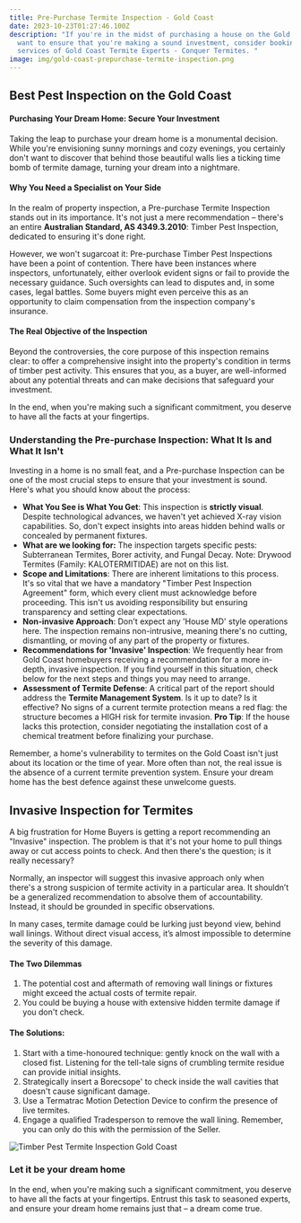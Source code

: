 ```yaml
---
title: Pre-Purchase Termite Inspection - Gold Coast
date: 2023-10-23T01:27:46.100Z
description: "If you're in the midst of purchasing a house on the Gold Coast and
  want to ensure that you're making a sound investment, consider booking the
  services of Gold Coast Termite Experts - Conquer Termites. "
image: img/gold-coast-prepurchase-termite-inspection.png
---
```

## Best Pest Inspection on the Gold Coast

#### Purchasing Your Dream Home: Secure Your Investment

Taking the leap to purchase your dream home is a monumental decision. While you're envisioning sunny mornings and cozy evenings, you certainly don't want to discover that behind those beautiful walls lies a ticking time bomb of termite damage, turning your dream into a nightmare.

#### Why You Need a Specialist on Your Side

In the realm of property inspection, a Pre-purchase Termite Inspection stands out in its importance. It's not just a mere recommendation – there's an entire **Australian Standard, AS 4349.3.2010**: Timber Pest Inspection, dedicated to ensuring it's done right.

However, we won't sugarcoat it: Pre-purchase Timber Pest Inspections have been a point of contention. There have been instances where inspectors, unfortunately, either overlook evident signs or fail to provide the necessary guidance. Such oversights can lead to disputes and, in some cases, legal battles. Some buyers might even perceive this as an opportunity to claim compensation from the inspection company's insurance.

#### The Real Objective of the Inspection

Beyond the controversies, the core purpose of this inspection remains clear: to offer a comprehensive insight into the property's condition in terms of timber pest activity. This ensures that you, as a buyer, are well-informed about any potential threats and can make decisions that safeguard your investment.

In the end, when you're making such a significant commitment, you deserve to have all the facts at your fingertips. 

### Understanding the Pre-purchase Inspection: What It Is and What It Isn't

Investing in a home is no small feat, and a Pre-purchase Inspection can be one of the most crucial steps to ensure that your investment is sound. Here's what you should know about the process:

* **What You See is What You Get**: This inspection is **strictly visual**. Despite technological advances, we haven't yet achieved X-ray vision capabilities. So, don't expect insights into areas hidden behind walls or concealed by permanent fixtures.
* **What are we looking for:** The inspection targets specific pests: Subterranean Termites, Borer activity, and Fungal Decay. Note: Drywood Termites (Family: KALOTERMITIDAE) are not on this list. 
* **Scope and Limitations**: There are inherent limitations to this process. It's so vital that we have a mandatory "Timber Pest Inspection Agreement" form, which every client must acknowledge before proceeding. This isn't us avoiding responsibility but ensuring transparency and setting clear expectations.
* **Non-invasive Approach**: Don't expect any 'House MD' style operations here. The inspection remains non-intrusive, meaning there's no cutting, dismantling, or moving of any part of the property or fixtures.
* **Recommendations for 'Invasive' Inspection**: We frequently hear from Gold Coast homebuyers receiving a recommendation for a more in-depth, invasive inspection. If you find yourself in this situation, check below for the next steps and things you may need to arrange.
* **Assessment of Termite Defense**: A critical part of the report should address the **Termite Management System**. Is it up to date? Is it effective? No signs of a current termite protection means a red flag: the structure becomes a HIGH risk for termite invasion. **Pro Tip**: If the house lacks this protection, consider negotiating the installation cost of a chemical treatment before finalizing your purchase.

Remember, a home's vulnerability to termites on the Gold Coast isn't just about its location or the time of year. More often than not, the real issue is the absence of a current termite prevention system. Ensure your dream home has the best defence against these unwelcome guests.

## Invasive Inspection for Termites

A big frustration for Home Buyers is getting a report recommending an "Invasive" inspection. The problem is that it's not your home to pull things away or cut access points to check. And then there's the question; is it really necessary?

Normally, an inspector will suggest this invasive approach only when there's a strong suspicion of termite activity in a particular area. It shouldn’t be a generalized recommendation to absolve them of accountability. Instead, it should be grounded in specific observations.

In many cases, termite damage could be lurking just beyond view, behind wall linings. Without direct visual access, it’s almost impossible to determine the severity of this damage.

#### The Two Dilemmas

1. The potential cost and aftermath of removing wall linings or fixtures might exceed the actual costs of termite repair.
2. You could be buying a house with extensive hidden termite damage if you don't check.

#### The Solutions:

1. Start with a time-honoured technique: gently knock on the wall with a closed fist. Listening for the tell-tale signs of crumbling termite residue can provide initial insights.
2. Strategically insert a Borecsope' to check inside the wall cavities that doesn't cause significant damage.
3. Use a Termatrac Motion Detection Device to confirm the presence of live termites.
4. Engage a qualified Tradesperson to remove the wall lining. Remember, you can only do this with the permission of the Seller. 

![Timber Pest Termite  Inspection Gold Coast](img/termite-pest-inspection.png)

### Let it be your dream home

In the end, when you're making such a significant commitment, you deserve to have all the facts at your fingertips. Entrust this task to seasoned experts, and ensure your dream home remains just that – a dream come true.